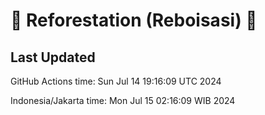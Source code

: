 
# 🌳 Reforestation (Reboisasi) 🌲

## Last Updated

GitHub Actions time: Sun Jul 14 19:16:09 UTC 2024

Indonesia/Jakarta time: Mon Jul 15 02:16:09 WIB 2024
